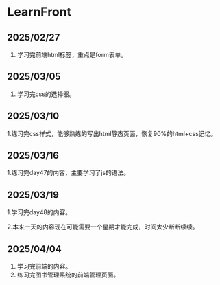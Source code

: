 # LearnFront

## 2025/02/27

1. 学习完前端html标签，重点是form表单。

## 2025/03/05

1. 学习完css的选择器。

## 2025/03/10

1.练习完css样式，能够熟练的写出html静态页面，恢复90%的html+css记忆。

## 2025/03/16

1.练习完day47的内容，主要学习了js的语法。

## 2025/03/19

1.学习完day48的内容。

2.本来一天的内容现在可能需要一个星期才能完成，时间太少断断续续。

## 2025/04/04

1. 学习完前端的内容。
2. 练习完图书管理系统的前端管理页面。